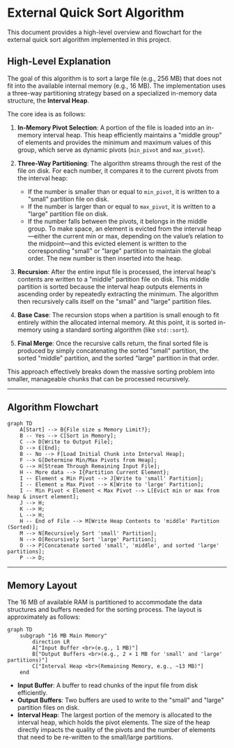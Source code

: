 # External Quick Sort Algorithm

This document provides a high-level overview and flowchart for the external quick sort algorithm implemented in this project.

## High-Level Explanation

The goal of this algorithm is to sort a large file (e.g., 256 MB) that does not fit into the available internal memory (e.g., 16 MB). The implementation uses a three-way partitioning strategy based on a specialized in-memory data structure, the **Interval Heap**.

The core idea is as follows:

1. **In-Memory Pivot Selection**:
   A portion of the file is loaded into an in-memory interval heap. This heap efficiently maintains a "middle group" of elements and provides the minimum and maximum values of this group, which serve as dynamic pivots (`min_pivot` and `max_pivot`).

2. **Three-Way Partitioning**:
   The algorithm streams through the rest of the file on disk. For each number, it compares it to the current pivots from the interval heap:

   - If the number is smaller than or equal to `min_pivot`, it is written to a "small" partition file on disk.
   - If the number is larger than or equal to `max_pivot`, it is written to a "large" partition file on disk.
   - If the number falls between the pivots, it belongs in the middle group. To make space, an element is evicted from the interval heap—either the current min or max, depending on the value’s relation to the midpoint—and this evicted element is written to the corresponding "small" or "large" partition to maintain the global order. The new number is then inserted into the heap.

3. **Recursion**:
   After the entire input file is processed, the interval heap's contents are written to a "middle" partition file on disk. This middle partition is sorted because the interval heap outputs elements in ascending order by repeatedly extracting the minimum. The algorithm then recursively calls itself on the "small" and "large" partition files.

4. **Base Case**:
   The recursion stops when a partition is small enough to fit entirely within the allocated internal memory. At this point, it is sorted in-memory using a standard sorting algorithm (like `std::sort`).

5. **Final Merge**:
   Once the recursive calls return, the final sorted file is produced by simply concatenating the sorted "small" partition, the sorted "middle" partition, and the sorted "large" partition in that order.

This approach effectively breaks down the massive sorting problem into smaller, manageable chunks that can be processed recursively.

---

## Algorithm Flowchart

```mermaid
graph TD
    A[Start] --> B{File size ≤ Memory Limit?};
    B -- Yes --> C[Sort in Memory];
    C --> D[Write to Output File];
    D --> E[End];
    B -- No --> F[Load Initial Chunk into Interval Heap];
    F --> G[Determine Min/Max Pivots from Heap];
    G --> H[Stream Through Remaining Input File];
    H -- More data --> I{Partition Current Element};
    I -- Element ≤ Min Pivot --> J[Write to 'small' Partition];
    I -- Element ≥ Max Pivot --> K[Write to 'large' Partition];
    I -- Min Pivot < Element < Max Pivot --> L[Evict min or max from heap & insert element];
    J --> H;
    K --> H;
    L --> H;
    H -- End of File --> M[Write Heap Contents to 'middle' Partition (Sorted)];
    M --> N[Recursively Sort 'small' Partition];
    N --> O[Recursively Sort 'large' Partition];
    O --> P[Concatenate sorted 'small', 'middle', and sorted 'large' partitions];
    P --> D;
```

---

## Memory Layout

The 16 MB of available RAM is partitioned to accommodate the data structures and buffers needed for the sorting process. The layout is approximately as follows:

```mermaid
graph TD
    subgraph "16 MB Main Memory"
        direction LR
        A["Input Buffer <br>(e.g., 1 MB)"]
        B["Output Buffers <br>(e.g., 2 × 1 MB for 'small' and 'large' partitions)"]
        C["Interval Heap <br>(Remaining Memory, e.g., ~13 MB)"]
    end
```

- **Input Buffer**: A buffer to read chunks of the input file from disk efficiently.
- **Output Buffers**: Two buffers are used to write to the "small" and "large" partition files on disk.
- **Interval Heap**: The largest portion of the memory is allocated to the interval heap, which holds the pivot elements. The size of the heap directly impacts the quality of the pivots and the number of elements that need to be re-written to the small/large partitions.
